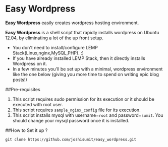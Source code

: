 # Easy Wordpress

**Easy Wordpress** easily creates wordpress hosting environment.

**Easy Wordpress** is a shell script that rapidly installs wordpress on Ubuntu 12.04, by eliminating a lot of the up front setup.

- You don't need to install/configure LEMP Stack(Linux,nginx,MySQL,PHP). :)
- If you have already installed LEMP Stack, then it directly installs Wordpress on it.
- In a few minutes you'll be set up with a minimal, wordpress environment like the one below 
(giving you more time to spend on writing epic blog posts!)
 


##Pre-requisites

1. This script requires sudo permission for its execution or it should be executed with root user.
2. This script requires `sample_nginx_config` file for its execution.
3. This script installs mysql with username=`root` and password=`sumit`. You should change your mysql password once it is installed.


##How to Set it up ?

    git clone https://github.com/joshisumit/easy_wordpress.git
    
    
    
